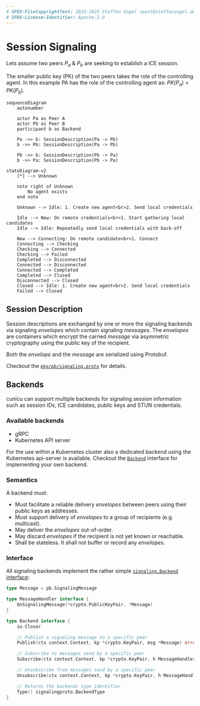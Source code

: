 ```yaml
---
# SPDX-FileCopyrightText: 2023-2025 Steffen Vogel <post@steffenvogel.de>
# SPDX-License-Identifier: Apache-2.0
---
```


# Session Signaling

Lets assume two peers $P_a$ & $P_b$ are seeking to establish a ICE session.

The smaller public key (PK) of the two peers takes the role of the controlling agent.
In this example PA has the role of the controlling agent as: $PK(P_a) < PK(P_b)$.

```mermaid
sequenceDiagram
    autonumber

    actor Pa as Peer A
    actor Pb as Peer B
    participant b as Backend

    Pa ->> b: SessionDescription(Pa -> Pb)
    b ->> Pb: SessionDescription(Pa -> Pb)

    Pb ->> b: SessionDescription(Pb -> Pa)
    b ->> Pa: SessionDescription(Pb -> Pa)
```

```mermaid title="ICE ConnectionState state diagram"
stateDiagram-v2 
    [*] --> Unknown
    
    note right of Unknown
        No agent exists
    end note

    Unknown --> Idle: 1. Create new agent<br>2. Send local credentials

    Idle --> New: On remote credentials<br>1. Start gathering local candidates
    Idle --> Idle: Repeatedly send local credentials with back-off

    New --> Connecting: On remote candidate<br>1. Connect
    Connecting --> Checking
    Checking --> Connected
    Checking --> Failed
    Completed --> Disconnected
    Connected --> Disconnected
    Connected --> Completed
    Completed --> Closed
    Disconnected --> Closed
    Closed --> Idle: 1. Create new agent<br>2. Send local credentials
    Failed --> Closed
```

## Session Description

Session descriptions are exchanged by one or more the signaling backends via signaling _envelopes_ which contain signaling _messages_. 
The _envelopes_ are containers which encrypt the carried _message_ via asymmetric cryptography using the public key of the recipient.

Both the _envelope_ and the _message_ are serialized using Protobuf.

Checkout the [`pkg/pb/signaling.proto`](https://github.com/cunicu/cunicu/blob/main/proto/signaling/signaling.proto) for details.

## Backends

cunīcu can support multiple backends for signaling session information such as session IDs, ICE candidates, public keys and STUN credentials.

### Available backends

-   gRPC
-   Kubernetes API server

For the use within a Kubernetes cluster also a dedicated backend using the Kubernetes api-server is available.
Checkout the [`Backend`](https://github.com/cunicu/cunicu/blob/main/pkg/signaling/backend.go) interface for implementing your own backend.

### Semantics

A backend must:

-   Must facilitate a reliable delivery _envelopes_ between peers using their public keys as addresses.
-   Must support delivery of _envelopes_ to a group of recipients (e.g. multicast).
-   May deliver the _envelopes_ out-of-order.
-   May discard _envelopes_ if the recipient is not yet known or reachable.
-   Shall be stateless. It shall not buffer or record any _envelopes_.

### Interface

All signaling backends implement the rather simple [`signaling.Backend` interface](https://github.com/cunicu/cunicu/blob/main/pkg/signaling/backend.go):

```go
type Message = pb.SignalingMessage

type MessageHandler interface {
	OnSignalingMessage(*crypto.PublicKeyPair, *Message)
}

type Backend interface {
	io.Closer

	// Publish a signaling message to a specific peer
	Publish(ctx context.Context, kp *crypto.KeyPair, msg *Message) error

	// Subscribe to messages send by a specific peer
	Subscribe(ctx context.Context, kp *crypto.KeyPair, h MessageHandler) (bool, error)

	// Unsubscribe from messages send by a specific peer
	Unsubscribe(ctx context.Context, kp *crypto.KeyPair, h MessageHandler) (bool, error)

	// Returns the backends type identifier
	Type() signalingproto.BackendType
}
```
